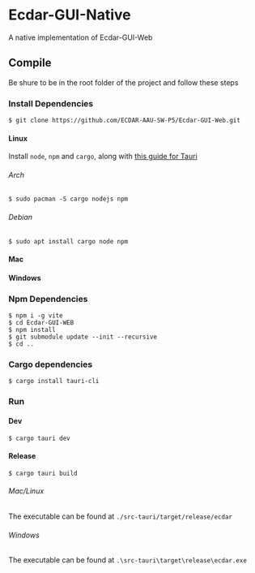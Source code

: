 # Ecdar-GUI-Native

A native implementation of Ecdar-GUI-Web

## Compile
Be shure to be in the root folder of the project and follow these steps

### Install Dependencies


```
$ git clone https://github.com/ECDAR-AAU-SW-P5/Ecdar-GUI-Web.git
```

#### Linux

Install `node`, `npm` and `cargo`, along with [this guide for Tauri](https://tauri.app/v1/guides/getting-started/prerequisites/#setting-up-linux)
###### Arch
```
$ sudo pacman -S cargo nodejs npm
```

###### Debian
```
$ sudo apt install cargo node npm 
```

#### Mac

#### Windows

### Npm Dependencies
```
$ npm i -g vite
$ cd Ecdar-GUI-WEB
$ npm install
$ git submodule update --init --recursive
$ cd ..
``` 
### Cargo dependencies
```
$ cargo install tauri-cli
```
### Run
#### Dev
```
$ cargo tauri dev
```
#### Release
```
$ cargo tauri build
```

###### Mac/Linux
The executable can be found at `./src-tauri/target/release/ecdar`
###### Windows
The executable can be found at `.\src-tauri\target\release\ecdar.exe`
